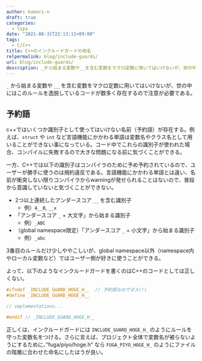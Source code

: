 ```yaml
---
author: komori-n
draft: true
categories:
  - tips
date: "2021-08-31T22:13:11+09:00"
tags:
  - C/C++
title: C++のインクルードガードの命名
relpermalink: blog/include-guards/
url: blog/include-guards/
description: _から始まる変数や__を含む変数をマクロ定数に用いてはいけないが、世の中にはこのルールを逸脱しているコードが数多く存在するので注意が必要である。
---
```


`_` から始まる変数や `__` を含む変数をマクロ定数に用いてはいけないが、世の中にはこのルールを逸脱しているコードが数多く存在するので注意が必要である。

## 予約語

c++ではいくつか識別子として使ってはいけない名前（予約語）が存在する。例えば、`struct` や `int` など言語機能にかかわる単語は変数名やクラス名として用いることができない事になっている。コード中でこれらの識別子が使われた場合、コンパイルに失敗するので大きな問題になる前に気づくことができる。

一方、C++では以下の識別子はコンパイラのために予め予約されているので、ユーザーが勝手に使うのは規約違反である。言語機能にかかわる単語とは違い、名前が衝突しない限りコンパイラからwarningが発せられることはないので、普段から意識していないと気づくことができない。

- 2つ以上連続したアンダースコア `__` を含む識別子
  - 例）`A__B`, `__x`
- 「アンダースコア `_` + 大文字」から始まる識別子
  - 例）`_ABC`
- （global namespace限定）「アンダースコア `_` + 小文字」から始まる識別子
  - 例）`_abc`

3番目のルールだけ少しややこしいが、global namespace以外（namespace内やローカル変数など）ではユーザー側が好きに使うことができる。

よって、以下のようなインクルードガードを書くのはC++のコードとしては正しくない。

```cpp
#ifndef _INCLUDE_GUARD_HOGE_H__  // 予約語なのでダメ(!)
#define _INCLUDE_GUARD_HOGE_H__

// implementations...

#endif // _INCLUDE_GUARD_HOGE_H__
```

正しくは、インクルードガードには `INCLUDE_GUARD_HOGE_H_` のようにルールを守った変数名をつける。さらに言えば、プロジェクト全体で変数名が被らないようにするために、”fuga/piyo/hoge.h” なら `FUGA_PIYO_HOGE_H_` のようにファイルの階層に合わせた命名にしたほうが良い。
